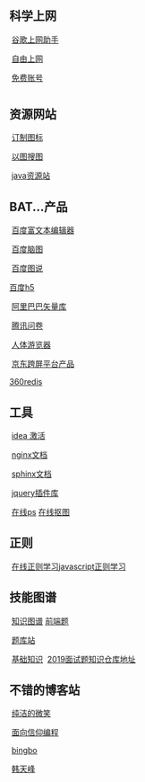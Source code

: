 ## 科学上网

​     [谷歌上网助手](https://github.com/haotian-wang/google-access-helper)

​	[自由上网](https://github.com/Alvin9999/new-pac/wiki)

​	[免费账号]([https://github.com/Alvin9999/new-pac/wiki/ss%E5%85%8D%E8%B4%B9%E8%B4%A6%E5%8F%B7](https://github.com/Alvin9999/new-pac/wiki/ss免费账号))

# 

## 资源网站

 ​ 	[订制图标](https://illustrio.com/)

​	  [以图搜图](https://whatanime.ga/)

​	 [java资源站](http://www.javaxxz.com/)

## BAT...产品

​	[百度富文本编辑器](https://ueditor.baidu.com/website/onlinedemo.html)

​	[百度脑图](http://naotu.baidu.com/)

​	[百度图说](https://tushuo.baidu.com/)

   [百度h5](https://h5.bce.baidu.com/list)

​	[阿里巴巴矢量库](https://www.iconfont.cn/)

​	[腾讯问卷](https://wj.qq.com/)

​    [人体游览器](https://human.biodigital.com/)

​     [京东跨屏平台产品](https://taro-docs.jd.com/taro/docs/README.html)

   [360redis](https://github.com/Qihoo360/pika/blob/master/README_CN.md)

## 工具

​	[idea 激活](https://www.licensez.com/)

​    [nginx文档](http://tengine.taobao.org/book/index.html)

​    [sphinx文档](http://www.sphinxsearch.org/sphinx-tutorial)

​    [jquery插件库](http://www.jq22.com/)

​    [在线ps](https://ps.gaoding.com/?hmsr=ivan-intro-juejin#/)
    [在线抠图](https://www.remove.bg/)
## 正则
​    [在线正则学习](https://github.com/ziishaned/learn-regex/blob/master/translations/README-cn.md)
​    [javascript正则学习](http://www.softwhy.com/qiduan/regex_source/)
     
## 技能图谱

​	   [知识图谱](https://github.com/CyC2018/CS-Notes)
     [前端题](https://github.com/haizlin/fe-interview/blob/master/category/history.md)

​    [题库站](http://www.caibi.club/)

​    [基础知识](https://snailclimb.top/JavaGuide/#/)
​    [2019面试题](https://github.com/0voice/interview_internal_reference)
​    [知识仓库地址](https://github.com/Snailclimb/JavaGuide/blob/master/docs/essential-content-for-interview/PreparingForInterview/JavaInterviewLibrary.md)

## 不错的博客站

​    [纯洁的微笑](http://www.ityouknow.com/)

​    [面向信仰编程](https://draveness.me/)

​    [bingbo](https://bingbo.github.io/)

​    [韩天峰](http://rango.swoole.com/)

​    

​	
